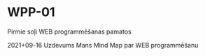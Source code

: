 # WPP-01
Pirmie soļi WEB programmēšanas pamatos

2021+09-16
Uzdevums
Mans Mind Map par WEB programmēšanu
